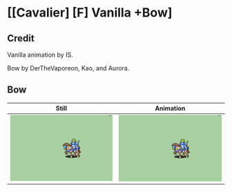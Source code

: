 # [\[Cavalier\] \[F\] Vanilla +Bow]

## Credit

Vanilla animation by IS.

Bow by DerTheVaporeon, Kao, and Aurora.
	
## Bow

| Still | Animation |
| :---: | :-------: |
| ![Bow still](./Bow_000.png) | ![Bow animation](./Bow.gif) |
